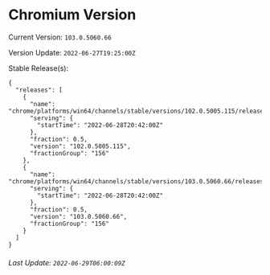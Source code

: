 # Chromium Version

Current Version: `103.0.5060.66`

Version Update: `2022-06-27T19:25:00Z`

Stable Release(s):
```
{
  "releases": [
    {
      "name": "chrome/platforms/win64/channels/stable/versions/102.0.5005.115/releases/1656448920",
      "serving": {
        "startTime": "2022-06-28T20:42:00Z"
      },
      "fraction": 0.5,
      "version": "102.0.5005.115",
      "fractionGroup": "156"
    },
    {
      "name": "chrome/platforms/win64/channels/stable/versions/103.0.5060.66/releases/1656448920",
      "serving": {
        "startTime": "2022-06-28T20:42:00Z"
      },
      "fraction": 0.5,
      "version": "103.0.5060.66",
      "fractionGroup": "156"
    }
  ]
}
```

###### Last Update: `2022-06-29T06:00:09Z`
